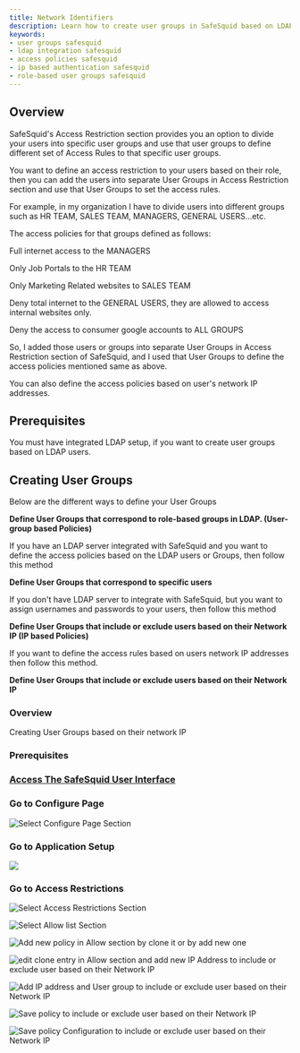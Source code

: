 ```yaml
---
title: Network Identifiers
description: Learn how to create user groups in SafeSquid based on LDAP users or network IP addresses and define access policies for different groups such as HR, Sales, and Managers.
keywords:
- user groups safesquid
- ldap integration safesquid
- access policies safesquid
- ip based authentication safesquid
- role-based user groups safesquid
---
```


## Overview 

SafeSquid's Access Restriction section provides you an option to divide your users into specific user groups and use that user groups to define different set of Access Rules to that specific user groups.

You want to define an access restriction to your users based on their role, then you can add the users into separate User Groups in Access Restriction section and use that User Groups to set the access rules.

For example, in my organization I have to divide users into different groups such as HR TEAM, SALES TEAM, MANAGERS, GENERAL USERS...etc.

The access policies for that groups defined as follows:

Full internet access to the MANAGERS

Only Job Portals to the HR TEAM

Only Marketing Related websites to SALES TEAM

Deny total internet to the GENERAL USERS, they are allowed to access internal websites only.

Deny the access to consumer google accounts to ALL GROUPS

So, I added those users or groups into separate User Groups in Access Restriction section of SafeSquid, and I used that User Groups to define the access policies mentioned same as above.

You can also define the access policies based on user's network IP addresses.

## Prerequisites

You must have integrated LDAP setup, if you want to create user groups based on LDAP users.

## Creating User Groups 

Below are the different ways to define your User Groups

**Define User Groups that correspond to role-based groups in LDAP. (User-group based Policies)**

If you have an LDAP server integrated with SafeSquid and you want to define the access policies based on the LDAP users or Groups, then follow this method


**Define User Groups that correspond to specific users**

If you don't have LDAP server to integrate with SafeSquid, but you want to assign usernames and passwords to your users, then follow this method

**Define User Groups that include or exclude users based on their Network IP (IP based Policies)**

If you want to define the access rules based on users network IP addresses then follow this method.


**Define User Groups that include or exclude users based on their Network IP**

### Overview

Creating User Groups based on their network IP

### Prerequisites

### [Access The SafeSquid User Interface](/docs/08-SafeSquid%20Interface/Accessing%20the%20SafeSquid%20Interface.md)

### Go to Configure Page

![Select Configure Page Section](/img/How_To/Define_User_Groups_that_include_or_exclude_users_based_on_their_Network_IP/image1.webp)

### Go to Application Setup

![](/img/How_To/Define_User_Groups_that_include_or_exclude_users_based_on_their_Network_IP/image2.webp)

### Go to Access Restrictions

![Select Access Restrictions Section](/img/How_To/Define_User_Groups_that_include_or_exclude_users_based_on_their_Network_IP/image3.webp)

![Select Allow list Section](/img/How_To/Define_User_Groups_that_include_or_exclude_users_based_on_their_Network_IP/image4.webp)

![Add new policy in Allow section by clone it or by add new one](/img/How_To/Define_User_Groups_that_include_or_exclude_users_based_on_their_Network_IP/image5.webp)

![edit clone entry in Allow section and add new IP Address to include or exclude user based on their Network IP](/img/How_To/Define_User_Groups_that_include_or_exclude_users_based_on_their_Network_IP/image6.webp)

![Add IP address and User group to include or exclude user based on their Network IP](/img/How_To/Define_User_Groups_that_include_or_exclude_users_based_on_their_Network_IP/image7.webp)

![Save policy to include or exclude user based on their Network IP](/img/How_To/Define_User_Groups_that_include_or_exclude_users_based_on_their_Network_IP/image8.webp)

![Save policy Configuration to include or exclude user based on their Network IP](/img/How_To/Define_User_Groups_that_include_or_exclude_users_based_on_their_Network_IP/image9.webp)
